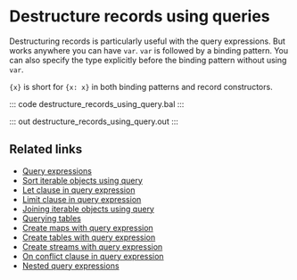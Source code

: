# Destructure records using queries

Destructuring records is particularly useful with the query expressions. But works anywhere you can have `var`. `var` is followed by a binding pattern. You can also specify the type explicitly before the binding pattern without using `var`.

`{x}` is short for `{x: x}` in both binding patterns and record constructors.

::: code destructure_records_using_query.bal :::

::: out destructure_records_using_query.out :::

## Related links
- [Query expressions](/learn/by-example/query-expressions)
- [Sort iterable objects using query](/learn/by-example/sort-iterable-objects)
- [Let clause in query expression](/learn/by-example/let-clause)
- [Limit clause in query expression](/learn/by-example/limit-clause)
- [Joining iterable objects using query](/learn/by-example/joining-iterable-objects)
- [Querying tables](/learn/by-example/querying-tables)
- [Create maps with query expression](/learn/by-example/create-maps-with-query)
- [Create tables with query expression](/learn/by-example/create-tables-with-query)
- [Create streams with query expression](/learn/by-example/create-streams-with-query)
- [On conflict clause in query expression](/learn/by-example/on-conflict-clause)
- [Nested query expressions](/learn/by-example/nested-query-expressions)

